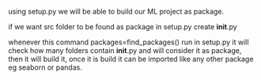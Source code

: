  using setup.py we will be able to build our ML project as package. 
 
 if we want src folder to be found as package in setup.py create __init__.py

 whenever this command packages=find_packages() run in setup.py it will check how many folders contain __init__.py and will consider it as package, then it will build it, once it is build it can be imported like any other package eg seaborn or pandas. 